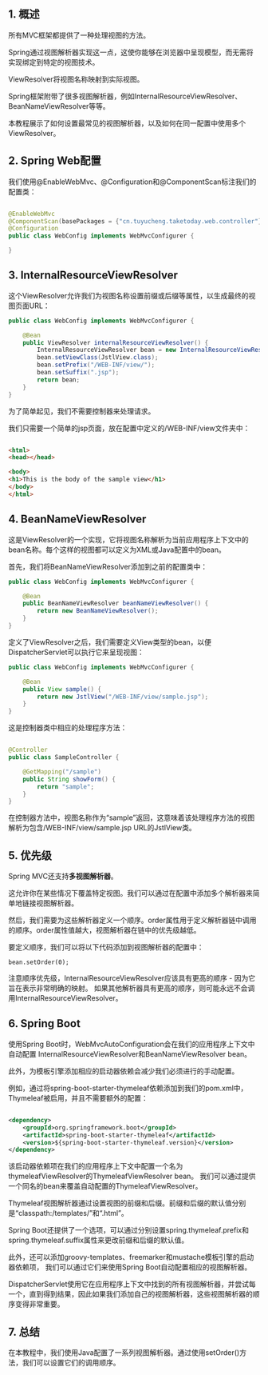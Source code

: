 ## 1. 概述

所有MVC框架都提供了一种处理视图的方法。

Spring通过视图解析器实现这一点，这使你能够在浏览器中呈现模型，而无需将实现绑定到特定的视图技术。

ViewResolver将视图名称映射到实际视图。

Spring框架附带了很多视图解析器，例如InternalResourceViewResolver、BeanNameViewResolver等等。

本教程展示了如何设置最常见的视图解析器，以及如何在同一配置中使用多个ViewResolver。

## 2. Spring Web配置

我们使用@EnableWebMvc、@Configuration和@ComponentScan标注我们的配置类：

```java

@EnableWebMvc
@ComponentScan(basePackages = {"cn.tuyucheng.taketoday.web.controller"})
@Configuration
public class WebConfig implements WebMvcConfigurer {

}
```

## 3. InternalResourceViewResolver

这个ViewResolver允许我们为视图名称设置前缀或后缀等属性，以生成最终的视图页面URL：

```java
public class WebConfig implements WebMvcConfigurer {

    @Bean
    public ViewResolver internalResourceViewResolver() {
        InternalResourceViewResolver bean = new InternalResourceViewResolver();
        bean.setViewClass(JstlView.class);
        bean.setPrefix("/WEB-INF/view/");
        bean.setSuffix(".jsp");
        return bean;
    }
}
```

为了简单起见，我们不需要控制器来处理请求。

我们只需要一个简单的jsp页面，放在配置中定义的/WEB-INF/view文件夹中：

```html

<html>
<head></head>

<body>
<h1>This is the body of the sample view</h1>
</body>
</html>
```

## 4. BeanNameViewResolver

这是ViewResolver的一个实现，它将视图名称解析为当前应用程序上下文中的bean名称。每个这样的视图都可以定义为XML或Java配置中的bean。

首先，我们将BeanNameViewResolver添加到之前的配置类中：

```java
public class WebConfig implements WebMvcConfigurer {

    @Bean
    public BeanNameViewResolver beanNameViewResolver() {
        return new BeanNameViewResolver();
    }
}
```

定义了ViewResolver之后，我们需要定义View类型的bean，以便DispatcherServlet可以执行它来呈现视图：

```java
public class WebConfig implements WebMvcConfigurer {

    @Bean
    public View sample() {
        return new JstlView("/WEB-INF/view/sample.jsp");
    }
}
```

这是控制器类中相应的处理程序方法：

```java

@Controller
public class SampleController {

    @GetMapping("/sample")
    public String showForm() {
        return "sample";
    }
}
```

在控制器方法中，视图名称作为“sample”返回，这意味着该处理程序方法的视图解析为包含/WEB-INF/view/sample.jsp
URL的JstlView类。

## 5. 优先级

Spring MVC还支持**多视图解析器**。

这允许你在某些情况下覆盖特定视图。我们可以通过在配置中添加多个解析器来简单地链接视图解析器。

然后，我们需要为这些解析器定义一个顺序。order属性用于定义解析器链中调用的顺序。order属性值越大，视图解析器在链中的优先级越低。

要定义顺序，我们可以将以下代码添加到视图解析器的配置中：

```text
bean.setOrder(0);
```

注意顺序优先级，InternalResourceViewResolver应该具有更高的顺序 - 因为它旨在表示非常明确的映射。
如果其他解析器具有更高的顺序，则可能永远不会调用InternalResourceViewResolver。

## 6. Spring Boot

使用Spring Boot时，WebMvcAutoConfiguration会在我们的应用程序上下文中自动配置
InternalResourceViewResolver和BeanNameViewResolver bean。

此外，为模板引擎添加相应的启动器依赖会减少我们必须进行的手动配置。

例如，通过将spring-boot-starter-thymeleaf依赖添加到我们的pom.xml中，Thymeleaf被启用，并且不需要额外的配置：

```xml

<dependency>
    <groupId>org.springframework.boot</groupId>
    <artifactId>spring-boot-starter-thymeleaf</artifactId>
    <version>${spring-boot-starter-thymeleaf.version}</version>
</dependency>
```

该启动器依赖项在我们的应用程序上下文中配置一个名为thymeleafViewResolver的ThymeleafViewResolver bean。
我们可以通过提供一个同名的bean来覆盖自动配置的ThymeleafViewResolver。

Thymeleaf视图解析器通过设置视图的前缀和后缀。前缀和后缀的默认值分别是“classpath:/templates/”和“.html”。

Spring Boot还提供了一个选项，可以通过分别设置spring.thymeleaf.prefix和spring.thymeleaf.suffix属性来更改前缀和后缀的默认值。

此外，还可以添加groovy-templates、freemarker和mustache模板引擎的启动器依赖项，
我们可以通过它们来使用Spring Boot自动配置相应的视图解析器。

DispatcherServlet使用它在应用程序上下文中找到的所有视图解析器，并尝试每一个，直到得到结果，因此如果我们添加自己的视图解析器，这些视图解析器的顺序变得非常重要。

## 7. 总结

在本教程中，我们使用Java配置了一系列视图解析器。通过使用setOrder()方法，我们可以设置它们的调用顺序。